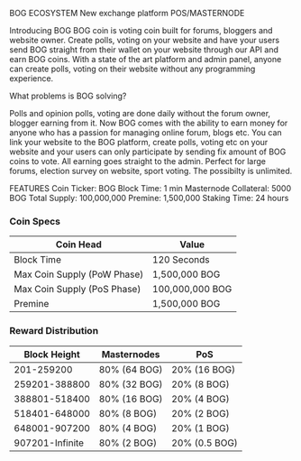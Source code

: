 BOG ECOSYSTEM
New exchange platform
POS/MASTERNODE

Introducing BOG
BOG coin is voting coin built for forums, bloggers and website owner. Create polls, voting on your website and have your users send BOG straight from their wallet on your website through our API and earn BOG coins.
With a state of the art platform and admin panel, anyone can create polls, voting on their website without any programming experience.

What problems is BOG solving?

Polls and opinion polls, voting are done daily without the forum owner, blogger earning from it. Now BOG comes with the ability to earn money for anyone who has a passion for managing online forum, blogs etc.
You can link your website to the BOG platform, create polls, voting etc on your website and your users can only participate by sending fix amount of BOG coins to vote. All earning goes straight to the admin.
Perfect for large forums, election survey on website, sport voting. The possibilty is unlimited.



FEATURES
Coin Ticker: BOG
Block Time: 1 min
Masternode Collateral: 5000 BOG
Total Supply: 100,000,000
Premine: 1,500,000
Staking Time: 24 hours



### Coin Specs
| **Coin Head**               | **Value**        |
|-----------------------------|------------------|
| Block Time                  | 120 Seconds       |
| Max Coin Supply (PoW Phase) | 1,500,000 BOG  |
| Max Coin Supply (PoS Phase) | 100,000,000 BOG|
| Premine                     | 1,500,000 BOG  |

### Reward Distribution

| **Block Height** | **Masternodes**  | **PoS**          |
|------------------|------------------|------------------|
| 201-259200       | 80% (64 BOG)   | 20% (16 BOG)   | 
| 259201-388800    | 80% (32 BOG)   | 20% (8 BOG)   | 
| 388801-518400    | 80% (16 BOG)   | 20% (4 BOG)    |
| 518401-648000    | 80% (8 BOG)   | 20% (2 BOG)  | 
| 648001-907200    | 80% (4 BOG)    | 20% (1 BOG) |
| 907201-Infinite  | 80% (2 BOG)  | 20% (0.5 BOG) | 

